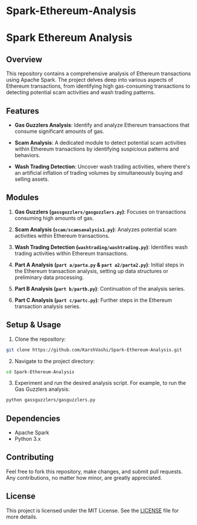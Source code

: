 # Spark-Ethereum-Analysis

# Spark Ethereum Analysis

## Overview
This repository contains a comprehensive analysis of Ethereum transactions using Apache Spark. The project delves deep into various aspects of Ethereum transactions, from identifying high gas-consuming transactions to detecting potential scam activities and wash trading patterns.

## Features

- **Gas Guzzlers Analysis**: Identify and analyze Ethereum transactions that consume significant amounts of gas.
  
- **Scam Analysis**: A dedicated module to detect potential scam activities within Ethereum transactions by identifying suspicious patterns and behaviors.
  
- **Wash Trading Detection**: Uncover wash trading activities, where there's an artificial inflation of trading volumes by simultaneously buying and selling assets.

## Modules

1. **Gas Guzzlers (`gassguzzlers/gasguzzlers.py`)**: Focuses on transactions consuming high amounts of gas.
  
2. **Scam Analysis (`scam/scamsanalysis1.py`)**: Analyzes potential scam activities within Ethereum transactions.
  
3. **Wash Trading Detection (`washtrading/washtrading.py`)**: Identifies wash trading activities within Ethereum transactions.
  
4. **Part A Analysis (`part a/parta.py` & `part a2/parta2.py`)**: Initial steps in the Ethereum transaction analysis, setting up data structures or preliminary data processing.
  
5. **Part B Analysis (`part b/partb.py`)**: Continuation of the analysis series.
  
6. **Part C Analysis (`part c/partc.py`)**: Further steps in the Ethereum transaction analysis series.

## Setup & Usage

1. Clone the repository:
```bash
git clone https://github.com/KarshVashi/Spark-Ethereum-Analysis.git
```

2. Navigate to the project directory:
```bash
cd Spark-Ethereum-Analysis
```

3. Experiment and run the desired analysis script. For example, to run the Gas Guzzlers analysis:
```bash
python gassguzzlers/gasguzzlers.py
```


## Dependencies

- Apache Spark
- Python 3.x

## Contributing

Feel free to fork this repository, make changes, and submit pull requests. Any contributions, no matter how minor, are greatly appreciated.

## License

This project is licensed under the MIT License. See the [LICENSE](LICENSE) file for more details.

